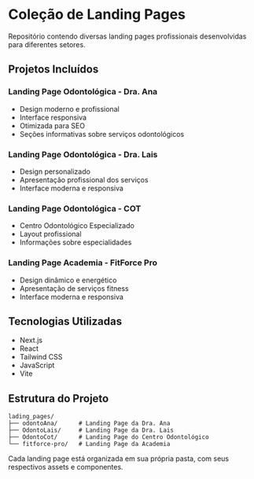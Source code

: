 # Coleção de Landing Pages

Repositório contendo diversas landing pages profissionais desenvolvidas para diferentes setores.

## Projetos Incluídos

### Landing Page Odontológica - Dra. Ana
- Design moderno e profissional
- Interface responsiva
- Otimizada para SEO
- Seções informativas sobre serviços odontológicos

### Landing Page Odontológica - Dra. Lais
- Design personalizado
- Apresentação profissional dos serviços
- Interface moderna e responsiva

### Landing Page Odontológica - COT
- Centro Odontológico Especializado
- Layout profissional
- Informações sobre especialidades

### Landing Page Academia - FitForce Pro
- Design dinâmico e energético
- Apresentação de serviços fitness
- Interface moderna e responsiva

## Tecnologias Utilizadas
- Next.js
- React
- Tailwind CSS
- JavaScript
- Vite

## Estrutura do Projeto
```
lading_pages/
├── odontoAna/      # Landing Page da Dra. Ana
├── OdontoLais/     # Landing Page da Dra. Lais
├── OdontoCot/      # Landing Page do Centro Odontológico
└── fitforce-pro/   # Landing Page da Academia
```

Cada landing page está organizada em sua própria pasta, com seus respectivos assets e componentes. 